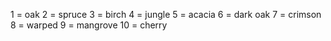  1 = oak
 2 = spruce
 3 = birch
 4 = jungle
 5 = acacia
 6 = dark oak
 7 = crimson
 8 = warped
 9 = mangrove
10 = cherry